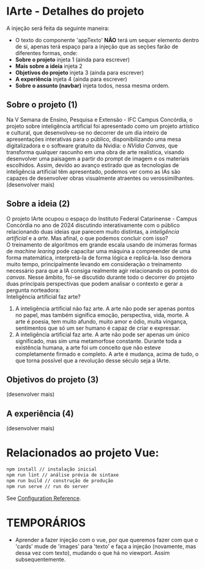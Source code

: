 # IArte - Detalhes do projeto
A injeção será feita da seguinte maneira:
- O texto do componente 'appTexto' **NÃO** terá um sequer elemento dentro de si, apenas terá espaço para a injeção que as seções farão de diferentes formas, onde:
- **Sobre o projeto** injeta 1 (ainda para escrever)
- **Mais sobre a ideia** injeta 2
- **Objetivos do projeto** injeta 3 (ainda para escrever)
- **A experiência** injeta 4 (ainda para escrever)
- **Sobre o assunto (navbar)** injeta todos, nessa mesma ordem.

## Sobre o projeto (1)
Na V Semana de Ensino, Pesquisa e Extensão - IFC Campus Concórdia, o projeto sobre inteligência artificial foi apresentado como um projeto artístico e cultural, que desenvolveu-se no decorrer de um dia inteiro de apresentações interativas para o público, disponibilizando uma mesa digitalizadora e o software gratuito da Nvidia: o <i>NVidia Canvas</i>, que transforma qualquer rascunho em uma obra de arte realistica, visando desenvolver uma paisagem a partir do prompt de imagem e os materiais escolhidos. Assim, devido ao avanço estirado que as tecnologias de inteligência artificial têm apresentado, podemos ver como as IAs são capazes de desenvolver obras visualmente atraentes ou verossimilhantes. <br>
(desenvolver mais)

## Sobre a ideia (2)
O projeto IArte ocupou o espaço do Instituto Federal Catarinense - Campus Concórdia no ano de 2024 discutindo interativamente com o público relacionando duas ideias que parecem muito distintas, a <i>inteligência artificial</i> e a <i>arte</i>. Mas afinal, o que podemos concluir com isso? <br>
O treinamento de algoritmos em grande escala usando de inúmeras formas de <i>machine learing</i> pode capacitar uma máquina a compreender de uma forma matemática, interpretá-la de forma lógica e replicá-la. Isso demora muito tempo, principalmente levando em consideração o treinamento necessário para que a IA consiga realmente agir relacionando os pontos do <i>canvas</i>. Nesse âmbito, foi-se discutido durante todo o decorrer do projeto duas principais perspectivas que podem analisar o contexto e gerar a pergunta norteadora: <br>
Inteligência artificial faz arte?<br>
1. A inteligência artificial não faz arte. A arte não pode ser apenas pontos no papel, mas também significa emoção, perspectiva, vida, morte. A arte é poesia, tem muito afundo, muito amor e ódio, muita vingança, sentimentos que só um ser humano é capaz de criar e expressar. <br>
2. A inteligência artificial faz arte. A arte não pode ser apenas um único significado, mas sim uma metamorfose constante. Durante toda a existência humana, a arte foi um conceito que não esteve completamente firmado e completo. A arte é mudança, acima de tudo, o que torna possível que a revolução desse século seja a IArte. <br>

## Objetivos do projeto (3)
(desenvolver mais)

## A experiência (4)
(desenvolver mais)

# Relacionados ao projeto Vue:
```bash
npm install // instalação inicial
npm run lint // análise prévia de sintaxe
npm run build // construção de produção
npm run serve // run do server
```

See [Configuration Reference](https://cli.vuejs.org/config/).

# TEMPORÁRIOS 
- Aprender a fazer injeção com o vue, por que queremos fazer com que o 'cards' mude de 'images' para 'texto' e faça a injeção (novamente, mas dessa vez com texto), mudando o que há no viewport. Assim subsequentemente.
